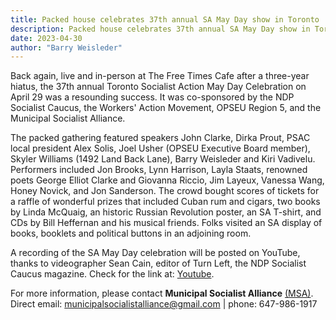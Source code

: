 ```yaml
---
title: Packed house celebrates 37th annual SA May Day show in Toronto
description: Packed house celebrates 37th annual SA May Day show in Toronto
date: 2023-04-30
author: "Barry Weisleder"
---
```


Back again, live and in-person at The Free Times Cafe after a three-year hiatus, the 37th annual Toronto Socialist Action May Day Celebration on April 29 was a resounding success. It was co-sponsored by the NDP Socialist Caucus, the Workers' Action Movement, OPSEU Region 5, and the Municipal Socialist Alliance.

<!-- excerpt -->

The packed gathering featured speakers John Clarke, Dirka Prout, PSAC local president Alex Solis, Joel Usher (OPSEU Executive Board member), Skyler Williams (1492 Land Back Lane), Barry Weisleder and Kiri Vadivelu. Performers included Jon Brooks, Lynn Harrison, Layla Staats, renowned poets George Elliot Clarke and Giovanna Riccio, Jim Layeux, Vanessa Wang, Honey Novick, and Jon Sanderson. The crowd bought scores of tickets for a raffle of wonderful prizes that included Cuban rum and cigars, two books by Linda McQuaig, an historic Russian Revolution poster, an SA T-shirt, and CDs by Bill Heffernan and his musical friends. Folks visited an SA display of books, booklets and political buttons in an adjoining room.

A recording of the SA May Day celebration will be posted on YouTube, thanks to videographer Sean Cain, editor of Turn Left, the NDP Socialist Caucus magazine. Check for the link at: [Youtube](https://www.youtube.com/@socialistcanada/videos).

For more information, please contact **Municipal Socialist Alliance** [(MSA)](https://municipal.socialistalliance.ca/). Direct email: municipalsocialistalliance@gmail.com | phone: 647-986-1917
